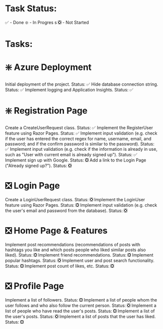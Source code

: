 # Task Status:
✅ - Done
❇️ - In Progres
s ❎ - Not Started
# Tasks:
# ❇️ Azure Deployment
Initial deployment of the project. Status: ✅ 
Hide database connection string. Status: ✅ 
Implement logging and Application Insights. Status: ✅ 
# ❇️ Registration Page
Create a CreateUserRequest class. Status: ✅ 
Implement the RegisterUser feature using Razor Pages. Status: ✅ 
Implement input validation (e.g. check if the user has entered the correct regex for name, username, email, and password; and if the confirm password is similar to the password). Status: ✅ 
Implement input validation (e.g. check if the information is already in use, such as "User with current email is already signed up"). Status: ✅ Implement sign up with Google. Status: ❎ 
Add a link to the Login Page ("Already signed up?"). Status: ❎
# ❎ Login Page
Create a LoginUserRequest class. Status: ❎ 
Implement the LoginUser feature using Razor Pages. Status: ❎ 
Implement input validation (e.g. check the user's email and password from the database). Status: ❎
# ❎ Home Page & Features
Implement post recommendations (recommendations of posts with hashtags you like and which posts people who liked similar posts also liked). Status: ❎ Implement friend recommendations. Status: ❎
Implement popular hashtags. Status: ❎
Implement user and post search functionality. Status: ❎
Implement post count of likes, etc. Status: ❎
# ❎ Profile Page
Implement a list of followers. Status: ❎ 
Implement a list of people whom the user follows and who also follow the current person. Status: ❎
Implement a list of people who have read the user's posts. Status: ❎ 
Implement a list of the user's posts. Status: ❎ 
Implement a list of posts that the user has liked. Status: ❎
